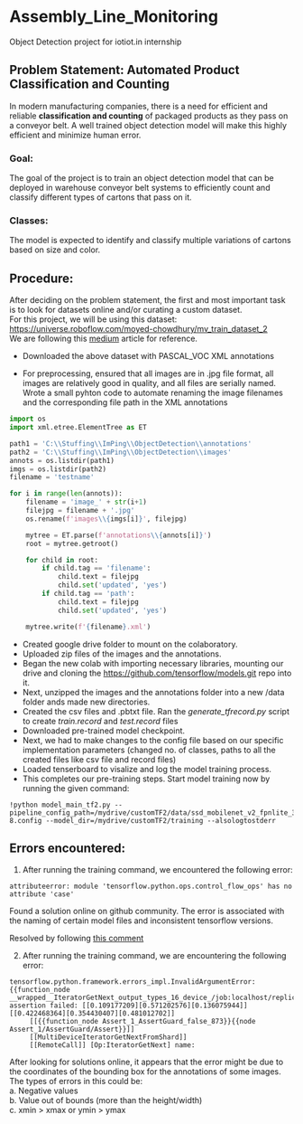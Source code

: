 # Assembly_Line_Monitoring
Object Detection project for iotiot.in internship

## Problem Statement: Automated Product Classification and Counting
In modern manufacturing companies, there is a need for efficient and reliable **classification and counting** of packaged products as they pass on a conveyor belt. A well trained object detection model will make this highly efficient and minimize human error.
### Goal:
The goal of the project is to train an object detection model that can be deployed in warehouse conveyor belt systems to efficiently count and classify different types of cartons that pass on it.

### Classes:
The model is expected to identify and classify multiple variations of cartons based on size and color.

## Procedure:

After deciding on the problem statement, the first and most important task is to look for datasets online and/or curating a custom dataset.  
For this project, we will be using this dataset: https://universe.roboflow.com/moyed-chowdhury/mv_train_dataset_2  
We are following this [medium](https://medium.com/analytics-vidhya/training-a-model-for-custom-object-detection-tf-2-x-on-google-colab-4507f2cc6b80) article for reference.

* Downloaded the above dataset with PASCAL_VOC XML annotations

* For preprocessing, ensured that all images are in .jpg file format, all images are relatively good in quality, and all files are serially named.  
Wrote a small pyhton code to automate renaming the image filenames and the corresponding file path in the XML annotations

```py
import os
import xml.etree.ElementTree as ET

path1 = 'C:\\Stuffing\\ImPing\\ObjectDetection\\annotations'
path2 = 'C:\\Stuffing\\ImPing\\ObjectDetection\\images'
annots = os.listdir(path1)
imgs = os.listdir(path2)
filename = 'testname'

for i in range(len(annots)):
    filename = 'image_' + str(i+1)
    filejpg = filename + '.jpg'
    os.rename(f'images\\{imgs[i]}', filejpg)

    mytree = ET.parse(f'annotations\\{annots[i]}')
    root = mytree.getroot()

    for child in root:
        if child.tag == 'filename':
            child.text = filejpg
            child.set('updated', 'yes')
        if child.tag == 'path':
            child.text = filejpg
            child.set('updated', 'yes')

    mytree.write(f'{filename}.xml')
```
* Created google drive folder to mount on the colaboratory.
* Uploaded zip files of the images and the annotations.
* Began the new colab with importing necessary libraries, mounting our drive and cloning the https://github.com/tensorflow/models.git repo into it.
* Next, unzipped the images and the annotations folder into a new /data folder ands made new directories.
* Created the csv files and .pbtxt file. Ran the *generate_tfrecord.py* script to create *train.record* and *test.record* files
* Downloaded pre-trained model checkpoint.
* Next, we had to make changes to the config file based on our specific implementation parameters (changed no. of classes, paths to all the created files like csv file and record files)
* Loaded tenserboard to visalize and log the model training process.
* This completes our pre-training steps. Start model training now by running the given command:
```
!python model_main_tf2.py --pipeline_config_path=/mydrive/customTF2/data/ssd_mobilenet_v2_fpnlite_320x320_coco17_tpu-8.config --model_dir=/mydrive/customTF2/training --alsologtostderr
```

## Errors encountered:
1. After running the training command, we encountered the following error:
```
attributeerror: module 'tensorflow.python.ops.control_flow_ops' has no attribute 'case'
```
Found a solution online on github community. The error is associated with the naming of certain model files and inconsistent tensorflow versions.  

Resolved by following [this comment](https://github.com/tensorflow/models/issues/11099#issuecomment-1902615454)  

2. After running the training command, we are encountering the following error:
```
tensorflow.python.framework.errors_impl.InvalidArgumentError: {{function_node __wrapped__IteratorGetNext_output_types_16_device_/job:localhost/replica:0/task:0/device:CPU:0}} assertion failed: [[0.109177209][0.571202576][0.136075944]] [[0.422468364][0.354430407][0.481012702]]
	 [[{{function_node Assert_1_AssertGuard_false_873}}{{node Assert_1/AssertGuard/Assert}}]]
	 [[MultiDeviceIteratorGetNextFromShard]]
	 [[RemoteCall]] [Op:IteratorGetNext] name:
```
After looking for solutions online, it appears that the error might be due to the coordinates of the bounding box for the annotations of some images.  
The types of errors in this could be:  
	a. Negative values  
	b. Value out of bounds (more than the height/width)  
	c. xmin > xmax or ymin > ymax  

